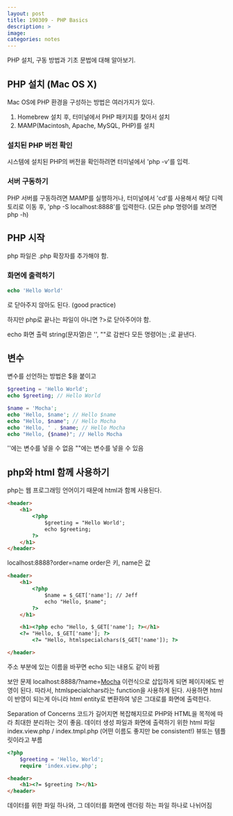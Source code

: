 ```yaml
---
layout: post
title: 190309 - PHP Basics
description: >
image: 
categories: notes
---
```


PHP 설치, 구동 방법과 기초 문법에 대해 알아보기.

## PHP 설치 (Mac OS X)
Mac OS에 PHP 환경을 구성하는 방법은 여러가지가 있다.
1. Homebrew 설치 후, 터미널에서 PHP 패키지를 찾아서 설치
2. MAMP(Macintosh, Apache, MySQL, PHP)를 설치

### 설치된 PHP 버전 확인
시스템에 설치된 PHP의 버전을 확인하려면 터미널에서 'php -v'를 입력.

### 서버 구동하기
PHP 서버를 구동하려면 MAMP를 실행하거나, 터미널에서 'cd'를 사용해서 해당 디렉토리로 이동 후, 'php -S localhost:8888'를 입력한다. (모든 php 명령어를 보려면 php -h)


## PHP 시작
php 파일은 .php 확장자를 추가해야 함.

### 화면에 출력하기
~~~php
echo 'Hello World'
~~~
<?php로 시작해야 함.
100% php로 이루어진 파일이면 ?>로 닫아주지 않아도 된다. (good practice)
하지만 php로 끝나는 파일이 아니면 ?>로 닫아주어야 함.

echo 화면 출력
string(문자열)은 '', ""로 감싼다
모든 명령어는 ;로 끝낸다.


## 변수
변수를 선언하는 방법은 $을 붙이고 
~~~php
$greeting = 'Hello World';
echo $greeting; // Hello World
~~~


~~~php
$name = 'Mocha';
echo 'Hello, $name'; // Hello $name
echo "Hello, $name"; // Hello Mocha
echo 'Hello, ' . $name; // Hello Mocha
echo "Hello, {$name)"; // Hello Mocha
~~~
''에는 변수를 넣을 수 없음
""에는 변수를 넣을 수 있음

## php와 html 함께 사용하기
php는 웹 프로그래밍 언어이기 때문에 html과 함께 사용된다.

~~~html
<header>
    <h1>
        <?php 
            $greeting = "Hello World';
            echo $greeting;
        ?>
    </h1>
</header>
~~~

localhost:8888?order=name
order은 키, name은 값
~~~html
<header>
    <h1>
        <?php 
            $name = $_GET['name']; // Jeff
            echo "Hello, $name";
        ?>
    </h1>

    <h1><?php echo "Hello, $_GET['name']; ?></h1>
    <?= "Hello, $_GET['name']; ?>
        <?= "Hello, htmlspecialchars($_GET['name']); ?>

</header>
~~~
주소 부분에 있는 이름을 바꾸면 echo 되는 내용도 같이 바뀜

보안 문제
localhost:8888/?name=<a href="https://google.com">Mocha</a> 
이런식으로 삽입하게 되면 페이지에도 반영이 된다.
따라서, htmlspecialchars라는 function을 사용하게 된다.
사용하면 html이 반영이 되는게 아니라 html entity로 변환하여 넣은 그대로를 화면에 출력한다.

Separation of Concerns
코드가 길어지면 복잡해지므로 PHP와 HTML을 목적에 따라 최대한 분리하는 것이 좋음.
데이터 생성 파일과 화면에 출력하기 위한 html 파일
index.view.php / index.tmpl.php (어떤 이름도 좋지만 be consistent!) 뷰또는 템플릿이라고 부름

~~~php
<?php
    $greeting = 'Hello, World';
    require 'index.view.php';
~~~
~~~html
<header>
    <h1><?= $greeting ?></h1>
</header>
~~~

데이터를 위한 파일 하나와, 그 데이터를 화면에 렌더링 하는 파일 하나로 나뉘어짐
